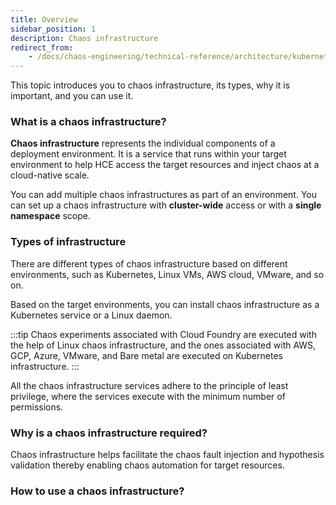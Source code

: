 ```yaml
---
title: Overview
sidebar_position: 1
description: Chaos infrastructure
redirect_from:
	- /docs/chaos-engineering/technical-reference/architecture/kubernetes
---
```


This topic introduces you to chaos infrastructure, its types, why it is important, and you can use it.

### What is a chaos infrastructure?

**Chaos infrastructure** represents the individual components of a deployment environment. It is a service that runs within your target environment to help HCE access the target resources and inject chaos at a cloud-native scale.

You can add multiple chaos infrastructures as part of an environment. You can set up a chaos infrastructure with **cluster-wide** access or with a **single namespace** scope.

### Types of infrastructure

There are different types of chaos infrastructure based on different environments, such as Kubernetes, Linux VMs, AWS cloud, VMware, and so on.

Based on the target environments, you can install chaos infrastructure as a Kubernetes service or a Linux daemon.

:::tip
Chaos experiments associated with Cloud Foundry are executed with the help of Linux chaos infrastructure, and the ones associated with AWS, GCP, Azure, VMware, and Bare metal are executed on Kubernetes infrastructure.
:::

All the chaos infrastructure services adhere to the principle of least privilege, where the services execute with the minimum number of permissions.


### Why is a chaos infrastructure required?

Chaos infrastructure helps facilitate the chaos fault injection and hypothesis validation thereby enabling chaos automation for target resources.

### How to use a chaos infrastructure?

